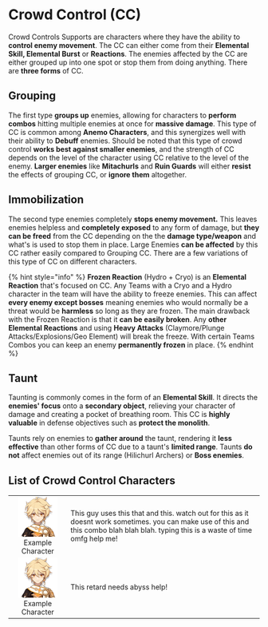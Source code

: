 # Crowd Control \(CC\)

Crowd Controls Supports are characters where they have the ability to **control enemy movement**. The CC can either come from their **Elemental Skill, Elemental Burst** or **Reactions**. The enemies affected by the CC are either grouped up into one spot or stop them from doing anything. There are **three forms** of CC.  


## Grouping

  
The first type **groups up** enemies, allowing for characters to **perform combos** hitting multiple enemies at once for **massive damage**. This type of CC is common among **Anemo Characters**, and this synergizes well with their ability to **Debuff** enemies. Should be noted that this type of crowd control **works best against smaller enemies**, and the strength of CC depends on the level of the character using CC relative to the level of the enemy. **Larger enemies** like **Mitachurls** and **Ruin Guards** will either **resist** the effects of grouping CC, or **ignore them** altogether.

## Immobilization

The second type enemies completely **stops enemy movement.** This leaves enemies helpless and **completely exposed** to any form of damage, but **they can be freed** from the CC depending on the the **damage type/weapon** and what's is used to stop them in place. Large Enemies **can be affected** by this CC rather easily compared to Grouping CC. There are a few variations of this type of CC on different characters.

{% hint style="info" %}
**Frozen Reaction** \(Hydro + Cryo\) is an **Elemental Reaction** that's focused on CC. Any Teams with a Cryo and a Hydro character in the team will have the ability to freeze enemies. This can affect **every enemy except bosses** meaning enemies who would normally be a threat would be **harmless** so long as they are frozen. The main drawback with the Frozen Reaction is that it **can be easily broken**. Any **other Elemental Reactions** and using **Heavy Attacks** \(Claymore/Plunge Attacks/Explosions/Geo Element\) will break the freeze. With certain Teams Combos you can keep an enemy **permanently frozen** in place.
{% endhint %}

## Taunt

Taunting is commonly comes in the form of an **Elemental Skill**. It directs the **enemies' focus** onto a **secondary object**, relieving your character of damage and creating a pocket of breathing room. This CC is **highly valuable** in defense objectives such as **protect the monolith**.   
  
Taunts rely on enemies to **gather around** the taunt, rendering it **less effective** than other forms of CC due to a taunt's **limited range**. Taunts **do not** affect enemies out of its range \(Hilichurl Archers\) or **Boss enemies**.

## List of **Crowd Control** Characters

|  |  |
| :---: | :--- |
| ![](../../.gitbook/assets/ui_avataricon_aether.png)  Example Character | This guy uses this that and this. watch out for this as it doesnt work sometimes. you can make use of this and this combo blah blah blah. typing this is a waste of time omfg help me! |
| ![](../../.gitbook/assets/ui_avataricon_aether.png)  Example Character | This retard needs abyss help! |

